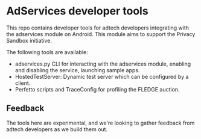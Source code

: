 # AdServices developer tools

This repo contains developer tools for adtech developers integrating with the
adservices module on Android. This module aims to support the Privacy Sandbox
initiative.

The following tools are available:

*   adservices.py CLI for interacting with the adservices module, enabling and
    disabling the service, launching sample apps.
*   HostedTestServer: Dynamic test server which can be configured by a client.
*   Perfetto scripts and TraceConfig for profiling the FLEDGE auction.

## Feedback

The tools here are experimental, and we're looking to gather feedback from
adtech developers as we build them out.
